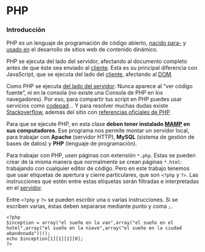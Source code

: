# PHP

### Introducción

PHP es un lenguaje de programación de código abierto, [nacido para-](http://php.net/manual/es/history.php.php) y [usado en](http://spectrum.ieee.org/computing/software/the-2016-top-programming-languages) el desarrollo de sitios web de contenido dinámico. 

PHP se ejecuta del lado del servidor, afectando al documento completo antes de que éste sea enviado al [cliente](https://es.wikipedia.org/wiki/Cliente_(inform%C3%A1tica)). Esta es su principal diferencia con JavaScript, que se ejecuta del lado del [cliente](https://es.wikipedia.org/wiki/Cliente_(inform%C3%A1tica)), afectando al [DOM](https://developer.mozilla.org/es/docs/Referencia_DOM_de_Gecko/Introducci%C3%B3n#DOM_y_JavaScript).

Como PHP se ejecuta [del lado del servidor](https://es.wikipedia.org/wiki/Script_del_lado_del_servidor): Nunca aparece al “ver código fuente”, ni en la consola (no existe una Consola de PHP en los navegadores). Por eso, para compartir tus script en PHP puedes usar servicios como [codepad](http://codepad.org/)… Y para resolver muchas dudas existe [Stackoverflow](http://stackoverflow.com/questions/tagged/php), además del sitio con [referencias oficiales de PHP](http://php.net/manual/es/langref.php).

Para que se ejecute PHP, en esta clase **deben tener instalado [MAMP](https://www.mamp.info/en/) en sus computadores**. Ese programa nos permite montar un servidor local, para trabajar con **Apache** (servidor HTTP), **MySQL** (sistema de gestión de bases de datos) y **PHP** (lenguaje de programación).

Para trabajar con PHP, usen páginas con extensión `*.php`. Estas se pueden crear de la misma manera que normalmente se crean páginas `*.html`: trabajando con cualquier editor de código. Pero en este trabajo tenemos que usar etiquetas de apertura y cierre particulares, que son `<?php` y `?>`. Las instrucciones que estén entre estas etiquetas serán filtradas e interpretadas en el [servidor](https://es.wikipedia.org/wiki/Servidor).

Entre `<?php` y `?>` se pueden escribir una o varias instrucciones. Si se escriben varias, éstas deben separarse mediante punto y coma `;`.

```
<?php 
$inception = array("el sueño en la van",array("el sueño en el hotel",array("el sueño en la nieve",array("el sueño en la ciudad abandonada"))));
echo $inception[1][1][1][0];
?>
```
